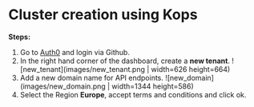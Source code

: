 # Cluster creation using Kops

**Steps:**
1. Go to [Auth0](https://auth0.com/) and login via Github.
2. In the right hand corner of the dashboard, create a **new tenant**.
![new_tenant](images/new_tenant.png | width=626 height=664)
3. Add a new domain name for API endpoints. 
![new_domain](images/new_domain.png | width=1344 height=586)
4. Select the Region **Europe**, accept terms and conditions and click ok. 
